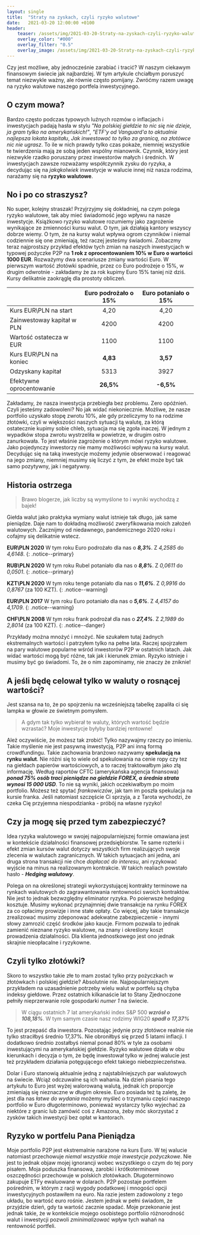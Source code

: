 ```yaml
---
layout: single
title:  "Straty na zyskach, czyli ryzyko walutowe"
date:   2021-03-20 12:00:00 +0100
header:
    teaser: /assets/img/2021-03-20-Straty-na-zyskach-czyli-ryzyko-walutowe/teaser.jpg
    overlay_color: "#000"
    overlay_filter: "0.5"
    overlay_image: /assets/img/2021-03-20-Straty-na-zyskach-czyli-ryzyko-walutowe/teaser.jpg
---
```


Czy jest możliwe, aby jednocześnie zarabiać i tracić? W naszym ciekawym finansowym świecie jak najbardziej. W tym artykule chciałbym poruszyć temat niezwykle ważny, ale równie często pomijany. Zwróćmy razem uwagę na ryzyko walutowe naszego portfela inwestycyjnego.

## O czym mowa?

Bardzo często podczas typowych luźnych rozmów o inflacjach i inwestycjach padają hasła w stylu *"Na polskiej giełdzie to nic się nie dzieje, ja gram tylko na amerykańskich!"*, *"ETF'y od Vanguard'a to aktualnie najlepsza lokata kapitału*, *Jak inwestować to tylko za granicą, na złotówce nic nie ugrasz*. To ile w nich prawdy tylko czas pokaże, niemniej wszystkie te twierdzenia mają ze sobą jeden wspólny mianownik. Czynnik, który jest niezwykle rzadko poruszany przez inwestorów małych i średnich. W inwestycjach zawsze rozważamy współczynnik zysku do ryzyka, a decydując się na *jakąkolwiek* inwestycje w walucie innej niż nasza rodzima, narażamy się na **ryzyko walutowe**.

## No i po co straszysz?

No super, kolejny straszak! Przyjrzyjmy się dokładniej, na czym polega ryzyko walutowe, tak aby mieć świadomość jego wpływu na nasze inwestycje. Książkowo ryzyko walutowe rozumiemy jako zagrożenie wynikające ze zmienności kursu walut. O tym, jak działają kantory wszyscy dobrze wiemy. O tym, że na kursy walut wpływa ogrom czynników i niemal codziennie się one zmieniają, też raczej jesteśmy świadomi. Zobaczmy teraz najprostszy przykład efektów tych zmian na naszych inwestycjach w typowej pożyczke P2P na **1 rok z oprocentowaniem 10% w Euro o wartości 1000 EUR**. Rozważymy dwa scenariusze zmiany wartości Euro. W pierwszym wartość złotówki spadnie, przez co Euro podrożeje o 15%, w drugim odwrotnie - zakładamy że za rok kupimy Euro 15% taniej niż dziś. Kursy delikatnie zaokrąglę dla prostoty obliczeń.

| | Euro podrożało o 15% | Euro potaniało o 15%
|:------------|:-------------:|:-------------:|
| Kurs EUR\PLN na start | 4,20 | 4,20 |
| Zainwestoway kapitał w PLN | 4200 | 4200 |
| Wartość ostatecza w EUR | 1100 | 1100 |
| Kurs EUR\PLN na koniec | **4,83** | **3,57** |
| Odzyskany kapitał | 5313 | 3927 |
| Efektywne oprocentowanie | **26,5%** | **-6,5%** |

Zakładamy, że nasza inwestycja przebiegła bez problemu. Zero opóźnień. Czyli jesteśmy zadowoleni? No jak widać niekoniecznie. Możliwe, że nasze portfolio uzyskało stopę zwrotu 10%, ale gdy przeliczymy to na rodzime złotówki, czyli w większości naszych sytuacji tą walutę, za którą ostatecznie kupimy sobie chleb, sytuacja ma się zgoła inaczej. W jednym z wypadków stopa zwrotu wystrzeliła w powietrze, w drugim ostro zanurkowała. To jest właśnie zagrożenie o którym mówi ryzyko walutowe. Jako pojedynczy inwestorzy nie mamy możliwości wpływu na kursy walut. Decydując się na taką inwestycje możemy jedynie obserwować i reagować na jego zmiany, niemniej musimy się liczyć z tym, że efekt może być tak samo pozytywny, jak i negatywny.

## Historia ostrzega

> Brawo blogerze, jak liczby są wymyślone to i wyniki wychodzą z bajek!

Giełda walut jako praktyka wymiany walut istnieje tak długo, jak same pieniądze. Daje nam to dokładną możliwość zweryfikowania moich założeń walutowych. Zacznijmy od niedawnego, pandemicznego 2020 roku i cofajmy się delikatnie wstecz.

**EUR\PLN 2020** W tym roku Euro podrożało dla nas o ***8,3%***. Z *4,2585* do *4,6148*.
{: .notice--primary}

**RUB\PLN 2020** W tym roku Rubel potaniało dla nas o ***8,8%***. Z *0,0611* do *0,0501*.
{: .notice--primary}

**KZT\PLN 2020** W tym roku tenge potaniało dla nas o ***11,6%***. Z *0,9916* do *0,8767* (za 100 KZT).
{: .notice--warning}

**EUR\PLN 2017** W tym roku Euro potaniało dla nas o ***5,6%***. Z *4,4157* do *4,1709*.
{: .notice--warning}

**CHF\PLN 2008** W tym roku frank podrożał dla nas o ***27,4%***. Z *2,1989* do *2,8014* (za 100 KZT).
{: .notice--danger}

Przykłady można mnożyć i mnożyć. Nie szukałem tutaj żadnych ekstremalnych wartości i patrzyłem tylko na pełne lata. Raczej spojrzałem na pary walutowe popularne wśród inwestorów P2P w ostatnich latach. Jak widać wartości mogą być różne, tak jak i kierunek zmian. Ryzyko istnieje i musimy być go świadomi. To, że o nim zapominamy, nie znaczy że zniknie!

## A jeśli będę celował tylko w waluty o rosnącej wartości?

Jest szansa na to, że po spojrzeniu na wcześniejszą tabelkę zapaliła ci się lampka w głowie ze świetnym pomysłem. 

> A gdym tak tylko wybierał te waluty, których wartość będzie wzrastać? Moje inwestycje byłyby bardziej rentowne!

Ależ oczywiście, że możesz tak zrobić! Tylko nazywajmy rzeczy po imieniu. Takie myślenie nie jest pasywną inwestycją, P2P ani inną formą crowdfundingu. Takie zachowania branżowo nazywamy **spekulacją na rynku walut**. Nie różni się to wiele od spekulowania na cenie ropy czy tez na giełdach papierów wartościowych, a to raczej traktowałbym jako złą informację. Według raportów CFTC (amerykańska agencja finansowa) ***ponad 75% osób traci pieniądze na giełdzie FOREX, a średnia strata wynosi 15 000 USD***. To nie są wyniki, jakich oczekiwałbym po moim portfolio. Możesz też spytać *frankowiczów*, jak tam im poszła spekulacja na kursie franka. Jeśli natomiast szczęście Ci sprzyja, a z Tarota wychodzi, że czeka Cię przyjemna niespodzianka - próbój na własne ryzyko!

## Czy ja mogę się przed tym zabezpieczyć?

Idea ryzyka walutowego w swojej najpopularniejszej formie omawiana jest w kontekście działalności finansowej przedsiębiorstw. Te same rozterki i efekt zmian kursów walut dotyczy wszystkich firm realizujących swoje zlecenia w walutach zagranicznych. W takich sytuacjach ani jedna, ani druga strona transakcji nie chce *dopłacać do interesu*, ani ryzykować wyjście na minus na realizowanym kontrakcie. W takich realiach powstało hasło - ***Hedging walutowy***.

Polega on na określonej strategii wykorzystującej kontrakty terminowe na rynkach walutowych do zagrawantowania rentowności swoich kontraktów. Nie jest to jednak bezwzględny eliminator ryzyka. Po poierwsze hedging kosztuje. Musimy wykonać przynajmniej dwie transakcje na rynku FOREX za co opłacimy prowizje i inne stałe opłaty. Co więcej, aby takie transakcje zrealizować musimy zdeponować adekwatne zabezpieczenie - innymi słowy zamrozić część środków jako kaucje. Firmom pozwala to jednak zamienić nieznane ryzyko walutowe, na znany i określony koszt prowadzenia działalności. Dla klienta jednostkowego jest ono jednak skrajnie nieopłacalne i ryzykowne.

## Czyli tylko złotówki?

Skoro to wszystko takie złe to mam zostać tylko przy pożyczkach w złotówkach i polskiej giełdzie? Absolutnie nie. Najpopularniejszym przykładem na uzasadnienie potrzeby wielu walut w portfelu są chyba indeksy giełdowe. Przez ostatnich kilkanaście lat to Stany Zjednoczone pełniły nieprzerwanie role gospodarki *numer 1* na świecie.

> W ciągu ostatnich 7 lat amerykański index S&P 500 ***wzrósł o 108,18%***. W tym samym czasie nasz rodzimy WIG20 ***spadł o 17,37%***

To jest przepaść dla inwestora. Pozostając jedynie przy złotówce realnie nie tylko straciłbyś średnio 17,37%. Nie obroniłbyś się przed 5 latami inflacji. I dodatkowo średnio zostałbyś niemal ponad 80% w tyle za osobami inwestującymi na amerykańskiej giełdzie. Ryzyko walutowe działa w obu kierunkach i decyzja o tym, że będę inwestował tylko w jednej walucie jest też przykładem działania potęgującego efekt takiego niebezpieczeństwa.

<canvas id="indexes-chart" width="400" height="250"></canvas>
<script>
var ctx = document.getElementById('indexes-chart').getContext('2d');
var myChart = new Chart(ctx,
    {
        type: "line",
        data: {
            "labels": ["2014", "2015", "2016","2017","2018","2019","2020","2021"],
            "datasets":[{
                    "label": "S&P 500",
                    "data": [0, 11.29, 5.28, 24.84, 53.09, 43.08, 79.89, 108.18],
                    "fill": false,
                    "borderColor": "rgb(75, 192, 192)",
                    "lineTension": 0.1
                },
                {
                    "label": "WIG20",
                    "data": [0, -5.02, -25.77, -19.51, 1.33, -5.32, -9.5, -17.37],
                    "fill": false,
                    "borderColor": "rgb(90, 120, 192)",
                    "lineTension": 0.1
                }]
        },
        options: {
            plugins: {
              datalabels: {
                 display: false
              }
            },
            scales: {
                yAxes: [{
                    ticks: {
                        beginAtZero: true
                    }
                }]
            },
            title: {
                display: true,
                text: 'Procentowa zmiana indeksu wzdlędem pierwszego notowania z roku 2014'
            }
        }
    }
);
</script>


Dolar i Euro stanowią aktualnie jedną z najstabilniejszych par walutowych na świecie. Wciąż odczuwalne są ich wahania. Na dzień pisania tego artykułu to Euro jest wyżej walorowaną walutą, jednak ich proporcje zmieniają się nieznaczne w długim okresie. Euro posiada też tą zaletę, że jest dla nas *łatwe do wydania* możemy myśleć o trzymaniu części naszego portfolio w Euro długoterminowo, ponieważ wystarczy tylko wyjechać za niektóre z granic lub zamówić coś z Amazona, żeby móc skorzystać z zysków takich inwestycji bez opłat w kantorach.

## Ryzyko w portfelu Pana Pieniądza

Moje portfolio P2P jest ekstremalnie narażone na kurs Euro. W tej walucie natomiast przechowuje *niemal wszystkie moje inwestycje pożyczkowe*. Nie jest to jednak objaw mojej ignorancji wobec wszystkiego o czym do tej pory pisałem. Moja poduszka finansowa, zarobki i krótkoterminowe oszczędności przechowuje w polskich złotówkach. Długoterminowo zakupuje ETFy ewaluowane w dolarach. P2P pozostaje portfelem pośrednim, w którym z racji wygody podatkowej i mnogości opcji inwestycyjnych postawiłem na euro. Na razie jestem zadowolony z tego układu, bo wartość euro rośnie. Jestem jednak w pełni świadom, że przyjdzie dzień, gdy ta wartość zacznie spadać. Moje przekonanie jest jednak takie, że w kontekście mojego osobistego portfolio różnorodność walut i inwestycji pozwoli *zminimalizować* wpływ tych wahań na rentowność portfeli.
